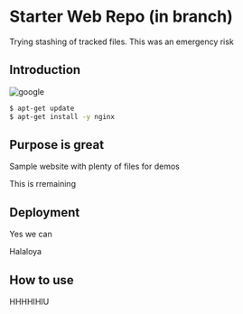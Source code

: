 # Starter Web Repo (in branch)

Trying stashing of tracked files. This was an emergency risk

## Introduction
![google](https://www.google.com)
```bash
$ apt-get update
$ apt-get install -y nginx
```
## Purpose is great

Sample website with plenty of files for demos


This is rremaining


## Deployment

Yes we can

Halaloya


## How to use
HHHHIHIU
